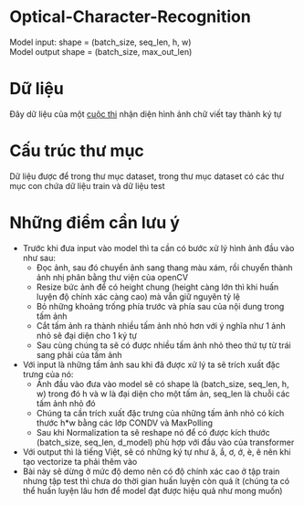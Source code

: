 # Optical-Character-Recognition
Model input: shape = (batch_size, seq_len, h, w)  
Model output shape = (batch_size, max_out_len)
# Dữ liệu
Đây dữ liệu của một <a href='https://pbcquoc.github.io/vietnamese-ocr/'>cuộc thi</a> nhận diện hình ảnh chữ viết tay thành ký tự
# Cấu trúc thư mục
Dữ liệu được để trong thư mục dataset, trong thư mục dataset có các thư mục con chứa dữ liệu train và dữ liệu test
# Những điểm cần lưu ý
- Trước khi đưa input vào model thì ta cần có bước xử lý hình ảnh đầu vào như sau:
  - Đọc ảnh, sau đó chuyển ảnh sang thang màu xám, rồi chuyển thành ảnh nhị phân bằng thư viện của openCV
  - Resize bức ảnh để có height chung (height càng lớn thì khi huấn luyện độ chính xác càng cao) mà vẫn giữ nguyên tỷ lệ
  - Bỏ những khoảng trống phía trước và phía sau của nội dung trong tấm ảnh
  - Cắt tấm ảnh ra thành nhiều tấm ảnh nhỏ hơn với ý nghĩa như 1 ảnh nhỏ sẽ đại diện cho 1 ký tự
  - Sau cùng chúng ta sẽ có được nhiều tấm ảnh nhỏ theo thứ tự từ trái sang phải của tấm ảnh
- Với input là những tấm ảnh sau khi đã được xử lý ta sẽ trích xuất đặc trưng của nó:
  - Ảnh đầu vào đưa vào model sẽ có shape là (batch_size, seq_len, h, w)  trong đó h và w là đại diện cho một tấm ản, seq_len là chuỗi các tấm ảnh nhỏ đó
  - Chúng ta cần trích xuất đặc trưng của những tấm ảnh nhỏ có kích thước h*w bằng các lớp CONDV và MaxPolling
  - Sau khi Normalization ta sẽ reshape nó để có được kích thước (batch_size, seq_len, d_model) phù hợp với đầu vào của transformer
- Với output thì là tiếng Việt, sẽ có những ký tự như ă, ắ, ơ, ớ, è, ê nên khi tạo vectorize ta phải thêm vào
- Bài này sẽ dừng ở mức độ demo nên có độ chính xác cao ở tập train nhưng tập test thì chưa do thời gian huấn luyện còn quá ít (chúng ta có thể huấn luyện lâu hơn để model đạt được hiệu quả như mong muốn)
